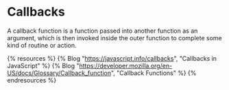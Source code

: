 # Callbacks

A callback function is a function passed into another function as an argument, which is then invoked inside the outer function to complete some kind of routine or action.

{% resources %}
  {% Blog "https://javascript.info/callbacks", "Callbacks in JavaScript" %}
  {% Blog "https://developer.mozilla.org/en-US/docs/Glossary/Callback_function", "Callback Functions" %}
{% endresources %}

